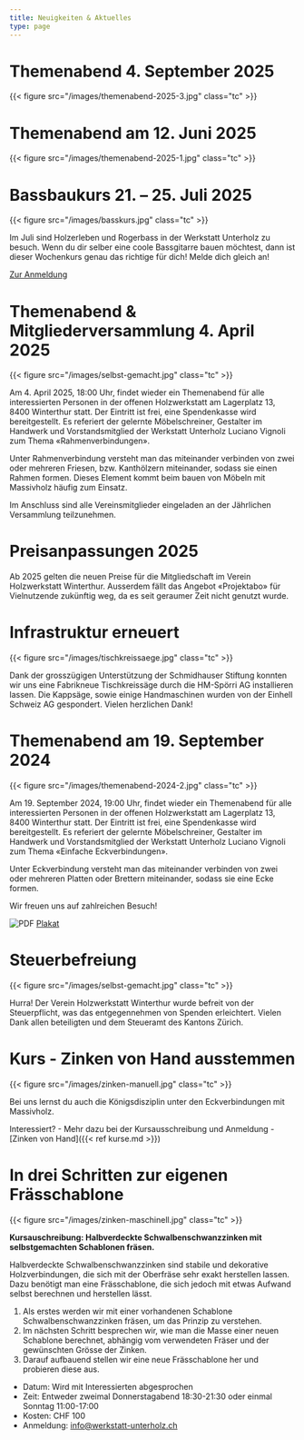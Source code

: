 ```yaml
---
title: Neuigkeiten & Aktuelles
type: page
---
```


# Themenabend 4. September 2025

{{< figure src="/images/themenabend-2025-3.jpg" class="tc" >}}

# Themenabend am 12. Juni 2025

{{< figure src="/images/themenabend-2025-1.jpg" class="tc" >}}

# Bassbaukurs 21. – 25. Juli 2025

{{< figure src="/images/basskurs.jpg" class="tc" >}}

Im Juli sind Holzerleben und Rogerbass in der Werkstatt Unterholz zu besuch.
Wenn du dir selber eine coole Bassgitarre bauen möchtest, dann ist dieser Wochenkurs genau das richtige für dich!
Melde dich gleich an!

[Zur Anmeldung](https://bassbaukurse.ch/21-25-juli/)

# Themenabend & Mitgliederversammlung 4. April 2025

{{< figure src="/images/selbst-gemacht.jpg" class="tc" >}}

Am 4. April 2025, 18:00 Uhr, findet wieder ein Themenabend für alle interessierten Personen in der offenen Holzwerkstatt am Lagerplatz 13, 8400 Winterthur statt. Der Eintritt ist frei, eine Spendenkasse wird bereitgestellt. Es referiert der gelernte Möbelschreiner, Gestalter im Handwerk und Vorstandsmitglied der Werkstatt Unterholz Luciano Vignoli zum Thema «Rahmenverbindungen».

Unter Rahmenverbindung versteht man das miteinander verbinden von zwei oder mehreren Friesen, bzw. Kanthölzern miteinander, sodass sie einen Rahmen formen. Dieses Element kommt beim bauen von Möbeln mit Massivholz häufig zum Einsatz.

Im Anschluss sind alle Vereinsmitglieder eingeladen an der Jährlichen Versammlung teilzunehmen.

# Preisanpassungen 2025

Ab 2025 gelten die neuen Preise für die Mitgliedschaft im Verein Holzwerkstatt Winterthur.
Ausserdem fällt das Angebot «Projektabo» für Vielnutzende zukünftig weg, da es seit geraumer Zeit nicht genutzt wurde.

# Infrastruktur erneuert

{{< figure src="/images/tischkreissaege.jpg" class="tc" >}}

Dank der grosszügigen Unterstützung der Schmidhauser Stiftung konnten wir uns eine Fabrikneue Tischkreissäge
durch die HM-Spörri AG installieren lassen. Die Kappsäge, sowie einige Handmaschinen wurden von der
Einhell Schweiz AG gespondert. Vielen herzlichen Dank!

# Themenabend am 19. September 2024

{{< figure src="/images/themenabend-2024-2.jpg" class="tc" >}}

Am 19. September 2024, 19:00 Uhr, findet wieder ein Themenabend für alle interessierten Personen in der offenen Holzwerkstatt am Lagerplatz 13, 8400 Winterthur statt. Der Eintritt ist frei, eine Spendenkasse wird bereitgestellt. Es referiert der gelernte Möbelschreiner, Gestalter im Handwerk und Vorstandsmitglied der Werkstatt Unterholz Luciano Vignoli zum Thema «Einfache Eckverbindungen».

Unter Eckverbindung versteht man das miteinander verbinden von zwei oder mehreren Platten oder Brettern miteinander, sodass sie eine Ecke formen.

Wir freuen uns auf zahlreichen Besuch!

![PDF](/images/pdf.png) [Plakat](/documents/themenabend-2024-2.pdf)

# Steuerbefreiung

{{< figure src="/images/selbst-gemacht.jpg" class="tc" >}}

Hurra! Der Verein Holzwerkstatt Winterthur wurde befreit von der Steuerpflicht,
was das entgegennehmen von Spenden erleichtert.
Vielen Dank allen beteiligten und dem Steueramt des Kantons Zürich.

# Kurs - Zinken von Hand ausstemmen

{{< figure src="/images/zinken-manuell.jpg" class="tc" >}}

Bei uns lernst du auch die Königsdisziplin unter den Eckverbindungen mit Massivholz.

Interessiert? - Mehr dazu bei der Kursausschreibung und Anmeldung - [Zinken von Hand]({{< ref kurse.md >}})

# In drei Schritten zur eigenen Frässchablone

{{< figure src="/images/zinken-maschinell.jpg" class="tc" >}}

**Kursauschreibung: Halbverdeckte Schwalbenschwanzzinken mit selbstgemachten Schablonen fräsen.**

Halbverdeckte Schwalbenschwanzzinken sind stabile und dekorative Holzverbindungen, die sich mit der Oberfräse sehr exakt herstellen lassen. Dazu benötigt man eine Frässchablone, die sich jedoch mit etwas Aufwand selbst berechnen und herstellen lässt.

1) Als erstes werden wir mit einer vorhandenen Schablone Schwalbenschwanzzinken fräsen, um das Prinzip zu verstehen.
1) Im nächsten Schritt besprechen wir, wie man die Masse einer neuen Schablone berechnet, abhängig vom verwendeten Fräser und der gewünschten Grösse der Zinken.
1) Darauf aufbauend stellen wir eine neue Frässchablone her und probieren diese aus.

- Datum: Wird mit Interessierten abgesprochen  
- Zeit: Entweder zweimal Donnerstagabend 18:30-21:30 oder einmal Sonntag 11:00-17:00  
- Kosten: CHF 100  
- Anmeldung: info@werkstatt-unterholz.ch